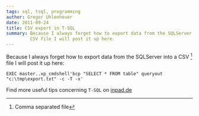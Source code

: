 ```yaml
---
tags: sql, tsql, programming
author: Gregor Uhlenheuer
date: 2011-09-24
title: CSV export in T-SQL
summary: Because I always forget how to export data from the SQLServer into a
         CSV file I will post it up here.
---
```

Because I always forget how to export data from the SQLServer into a CSV [^1]
file I will post it up here:

~~~ {.sql}
EXEC master..xp_cmdshell'bcp "SELECT * FROM table" queryout "c:\tmp\export.txt" -c -T -x'
~~~

Find more useful tips concerning `T-SQL` on [inpad.de][1]

[1]: http://www.inpad.de/?cat=67

[^1]: Comma separated file
